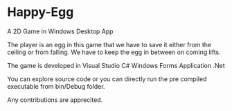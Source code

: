 # Happy-Egg
A 2D Game in Windows Desktop App

The player is an egg in this game that we have to save it either from the ceiling or from falling.
We have to keep the egg in between on coming lifts.

The game is developed in Visual Studio C# Windows Forms Application .Net

You can explore source code or you can directly run the pre compiled executable from bin/Debug folder.

Any contributions are apprecited.
